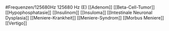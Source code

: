 #Frequenzen/125680Hz
125680 Hz (E)
[[Adenom]]
[[Beta-Cell-Tumor]]
[[Hypophosphatasie]]
[[Insulinom]]
[[Insuloma]]
[[Intestinale Neuronal Dysplasia]]
[[Meniere-Krankheit]]
[[Meniere-Syndrom]]
[[Morbus Meniere]]
[[Vertigo]]